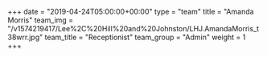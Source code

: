 +++
date = "2019-04-24T05:00:00+00:00"
type = "team"
title = "Amanda Morris"
team_img = "/v1574219417/Lee%2C%20Hill%20and%20Johnston/LHJ.AmandaMorris_t38wrr.jpg"
team_title = "Receptionist"
team_group = "Admin"
weight = 1
+++